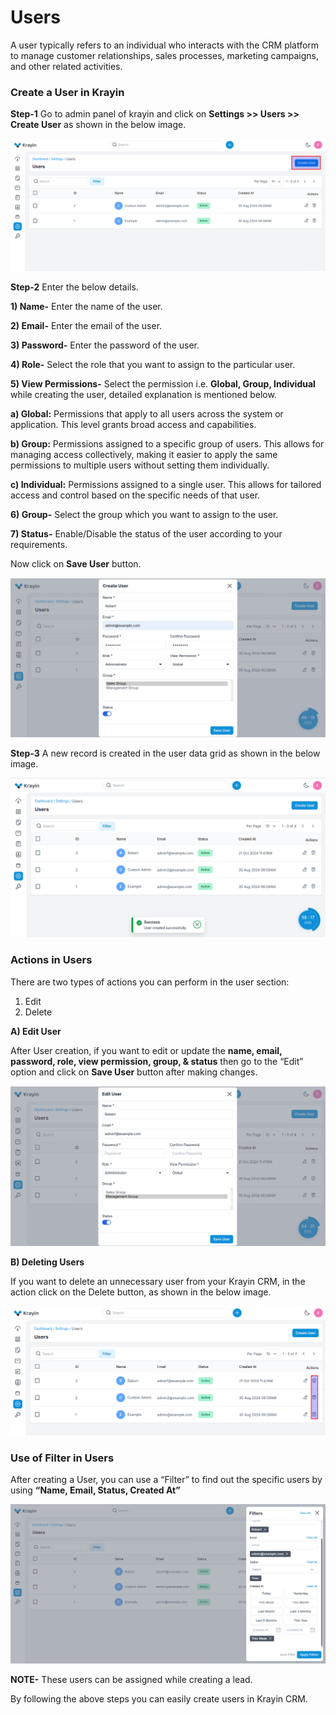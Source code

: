 # Users

A user typically refers to an individual who interacts with the CRM platform to manage customer relationships, sales processes, marketing campaigns, and other related activities. 

### Create a User in Krayin

**Step-1** Go to admin panel of krayin and click on **Settings >> Users >> Create User** as shown in the below image.

![User](../../assets/2.0/images/setting/user.png)

**Step-2** Enter the below details.

**1) Name-** Enter the name of the user.

**2) Email-** Enter the email of the user.

**3) Password-** Enter the password of the user.

**4) Role-** Select the role that you want to assign to the particular user.

**5) View Permissions-** Select the permission i.e. **Global, Group, Individual** while creating the user, detailed explanation is mentioned below.

**a) Global:** Permissions that apply to all users across the system or application. This level grants broad access and capabilities.

**b) Group:** Permissions assigned to a specific group of users. This allows for managing access collectively, making it easier to apply the same permissions to multiple users without setting them individually.

**c) Individual:** Permissions assigned to a single user. This allows for tailored access and control based on the specific needs of that user.

**6) Group-** Select the group which you want to assign to the user.

**7) Status-** Enable/Disable the status of the user according to your requirements.

Now click on **Save User** button.

![Create User](../../assets/2.0/images/setting/createUser.png)

**Step-3** A new record is created in the user data grid as shown in the below image.

![User Grid](../../assets/2.0/images/setting/userGrid.png)

### Actions in Users

There are two types of actions you can perform in the user section:

1) Edit
2) Delete

**A) Edit User**

After User creation, if you want to edit or update the **name, email, password, role, view permission, group, & status** then go to the “Edit” option and click on **Save User** button after making changes.

![User Grid](../../assets/2.0/images/setting/editUser.png)

**B) Deleting Users**

If you want to delete an unnecessary user from your Krayin CRM, in the action click on the Delete button, as shown in the below image.

![User Grid](../../assets/2.0/images/setting/deleteUser.png)

### Use of Filter in Users

After creating a User, you can use a “Filter” to find out the specific users by using **“Name, Email, Status, Created At”**

![User Grid](../../assets/2.0/images/setting/userFilter.png)

**NOTE-** These users can be assigned while creating a lead. 

By following the above steps you can easily create users in Krayin CRM.


